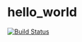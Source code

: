 # hello_world
[![Build Status](https://travis-ci.org/MonikaZelechowska/hello_world.svg?branch=master)](https://travis-ci.org/MonikaZelechowska/hello_world)
